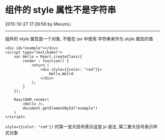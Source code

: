 # 组件的 style 属性不是字符串

2015-10-27 17:28:56 by MwumLi

---

组件的 style 属性是一个对象, 不能在 jsx 中使用 字符串来作为 style 属性的值  

    <div id="example"></div>
    <script type="text/babel">
        var Hello = React.createClass({
            render : function() {
                return (
                    <div style={{color: "red"}}>
                        Hello,Wolrd
                    </div>
                );
            }
        });

        ReactDOM.render(
            <Hello />,
            document.getElementById("example")
        )
    </script>

`style={{color: "red"}}` 的第一宠大括号表示这是 js 语法, 第二重大括号表示样式对象  
